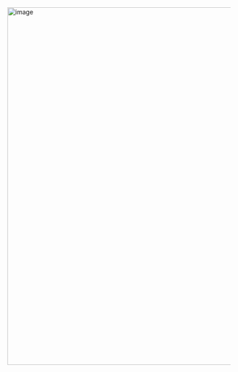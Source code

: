 <img width="1766" height="806" alt="image" src="https://github.com/user-attachments/assets/de4b0de8-037b-42a9-a8a9-d3da254c7c71" />

